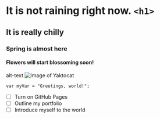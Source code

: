 # It is not raining right now. `<h1>`
## It is really chilly 
### Spring is almost here
#### Flowers will start blossoming soon!

alt-text ![Image of Yaktocat](https://octodex.github.com/images/yaktocat.png)
```
var myVar = "Greetings, world!";
```
- [ ] Turn on GitHub Pages
- [ ] Outline my portfolio
- [ ] Introduce myself to the world
